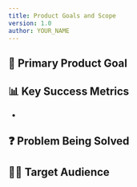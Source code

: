 ```yaml
---
title: Product Goals and Scope
version: 1.0
author: YOUR_NAME
---
```


## 🎯 Primary Product Goal

<!-- Describe the main problem this app is solving -->

## 📊 Key Success Metrics

- <!-- e.g., Daily Active Users, Retention Rate, Task Completion % -->

## ❓ Problem Being Solved

<!-- What frustration or inefficiency are you addressing? -->

## 🧑‍💻 Target Audience

<!-- Describe key user personas: who are they, what are their needs? -->